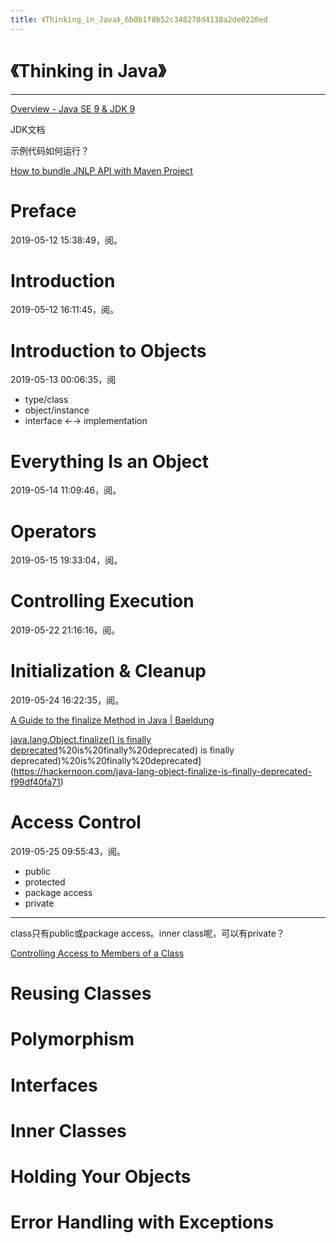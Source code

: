 ```yaml
---
title: 《Thinking_in_Java》_6b0b1f8b52c348278d4138a2de0220ed
---
```


# 《Thinking in Java》

---

[Overview - Java SE 9 & JDK 9 ](https://docs.oracle.com/javase/9/docs/api/overview-summary.html)

JDK文档

示例代码如何运行？

[How to bundle JNLP API with Maven Project](https://stackoverflow.com/questions/4645104/how-to-bundle-jnlp-api-with-maven-project)

# Preface

2019-05-12 15:38:49，阅。

# Introduction

2019-05-12 16:11:45，阅。

# Introduction to Objects

2019-05-13 00:06:35，阅

- type/class
- object/instance
- interface ←→ implementation

# Everything Is an Object

2019-05-14 11:09:46，阅。

# Operators

2019-05-15 19:33:04，阅。

# Controlling Execution

2019-05-22 21:16:16，阅。

# Initialization & Cleanup

2019-05-24 16:22:35，阅。

[A Guide to the finalize Method in Java | Baeldung](https://www.baeldung.com/java-finalize)

[java.lang.Object.finalize() is finally deprecated]()%20is%20finally%20deprecated) is finally deprecated)%20is%20finally%20deprecated](https://hackernoon.com/java-lang-object-finalize-is-finally-deprecated-f99df40fa71)

# Access Control

2019-05-25 09:55:43，阅。

- public
- protected
- package access
- private

---

class只有public或package access。inner class呢，可以有private？

[Controlling Access to Members of a Class](https://docs.oracle.com/javase/tutorial/java/javaOO/accesscontrol.html)

# Reusing Classes

# Polymorphism

# Interfaces

# Inner Classes

# Holding Your Objects

# Error Handling with Exceptions